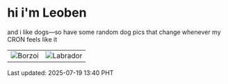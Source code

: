 # hi i'm Leoben

and i like dogs—so have some random dog pics that change whenever my CRON feels like it

|  |  |
|--------|----------|
| ![Borzoi](https://random-dog-vercel.vercel.app/api/random-borzoi?v=1752903640) | ![Labrador](https://random-dog-vercel.vercel.app/api/random-labrador?v=1752903640) |

Last updated: 2025-07-19 13:40 PHT
